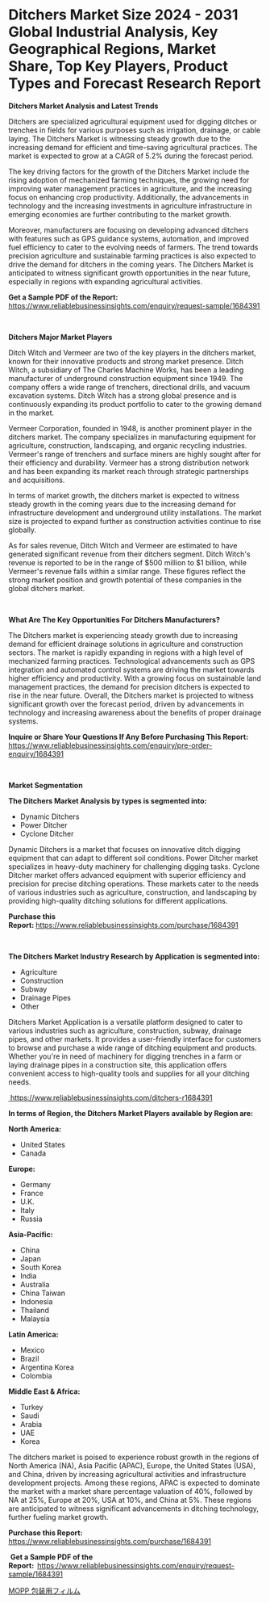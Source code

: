 <p><h1>Ditchers Market Size 2024 - 2031 Global Industrial Analysis, Key Geographical Regions, Market Share, Top Key Players, Product Types and Forecast Research Report</h1></p><p><strong>Ditchers Market Analysis and Latest Trends</strong></p>
<p><p>Ditchers are specialized agricultural equipment used for digging ditches or trenches in fields for various purposes such as irrigation, drainage, or cable laying. The Ditchers Market is witnessing steady growth due to the increasing demand for efficient and time-saving agricultural practices. The market is expected to grow at a CAGR of 5.2% during the forecast period.</p><p>The key driving factors for the growth of the Ditchers Market include the rising adoption of mechanized farming techniques, the growing need for improving water management practices in agriculture, and the increasing focus on enhancing crop productivity. Additionally, the advancements in technology and the increasing investments in agriculture infrastructure in emerging economies are further contributing to the market growth.</p><p>Moreover, manufacturers are focusing on developing advanced ditchers with features such as GPS guidance systems, automation, and improved fuel efficiency to cater to the evolving needs of farmers. The trend towards precision agriculture and sustainable farming practices is also expected to drive the demand for ditchers in the coming years. The Ditchers Market is anticipated to witness significant growth opportunities in the near future, especially in regions with expanding agricultural activities.</p></p>
<p><strong>Get a Sample PDF of the Report:&nbsp;</strong> <a href="https://www.reliablebusinessinsights.com/enquiry/request-sample/1684391">https://www.reliablebusinessinsights.com/enquiry/request-sample/1684391</a></p>
<p>&nbsp;</p>
<p><strong>Ditchers Major Market Players</strong></p>
<p><p>Ditch Witch and Vermeer are two of the key players in the ditchers market, known for their innovative products and strong market presence. Ditch Witch, a subsidiary of The Charles Machine Works, has been a leading manufacturer of underground construction equipment since 1949. The company offers a wide range of trenchers, directional drills, and vacuum excavation systems. Ditch Witch has a strong global presence and is continuously expanding its product portfolio to cater to the growing demand in the market.</p><p>Vermeer Corporation, founded in 1948, is another prominent player in the ditchers market. The company specializes in manufacturing equipment for agriculture, construction, landscaping, and organic recycling industries. Vermeer's range of trenchers and surface miners are highly sought after for their efficiency and durability. Vermeer has a strong distribution network and has been expanding its market reach through strategic partnerships and acquisitions.</p><p>In terms of market growth, the ditchers market is expected to witness steady growth in the coming years due to the increasing demand for infrastructure development and underground utility installations. The market size is projected to expand further as construction activities continue to rise globally.</p><p>As for sales revenue, Ditch Witch and Vermeer are estimated to have generated significant revenue from their ditchers segment. Ditch Witch's revenue is reported to be in the range of $500 million to $1 billion, while Vermeer's revenue falls within a similar range. These figures reflect the strong market position and growth potential of these companies in the global ditchers market.</p></p>
<p>&nbsp;</p>
<p><strong>What Are The Key Opportunities For Ditchers Manufacturers?</strong></p>
<p><p>The Ditchers market is experiencing steady growth due to increasing demand for efficient drainage solutions in agriculture and construction sectors. The market is rapidly expanding in regions with a high level of mechanized farming practices. Technological advancements such as GPS integration and automated control systems are driving the market towards higher efficiency and productivity. With a growing focus on sustainable land management practices, the demand for precision ditchers is expected to rise in the near future. Overall, the Ditchers market is projected to witness significant growth over the forecast period, driven by advancements in technology and increasing awareness about the benefits of proper drainage systems.</p></p>
<p><strong>Inquire or Share Your Questions If Any Before Purchasing This Report:</strong> <a href="https://www.reliablebusinessinsights.com/enquiry/pre-order-enquiry/1684391">https://www.reliablebusinessinsights.com/enquiry/pre-order-enquiry/1684391</a></p>
<p>&nbsp;</p>
<p><strong>Market Segmentation</strong></p>
<p><strong>The Ditchers Market Analysis by types is segmented into:</strong></p>
<p><ul><li>Dynamic Ditchers</li><li>Power Ditcher</li><li>Cyclone Ditcher</li></ul></p>
<p><p>Dynamic Ditchers is a market that focuses on innovative ditch digging equipment that can adapt to different soil conditions. Power Ditcher market specializes in heavy-duty machinery for challenging digging tasks. Cyclone Ditcher market offers advanced equipment with superior efficiency and precision for precise ditching operations. These markets cater to the needs of various industries such as agriculture, construction, and landscaping by providing high-quality ditching solutions for different applications.</p></p>
<p><strong>Purchase this Report:&nbsp;</strong><a href="https://www.reliablebusinessinsights.com/purchase/1684391">https://www.reliablebusinessinsights.com/purchase/1684391</a></p>
<p>&nbsp;</p>
<p><strong>The Ditchers Market Industry Research by Application is segmented into:</strong></p>
<p><ul><li>Agriculture</li><li>Construction</li><li>Subway</li><li>Drainage Pipes</li><li>Other</li></ul></p>
<p><p>Ditchers Market Application is a versatile platform designed to cater to various industries such as agriculture, construction, subway, drainage pipes, and other markets. It provides a user-friendly interface for customers to browse and purchase a wide range of ditching equipment and products. Whether you're in need of machinery for digging trenches in a farm or laying drainage pipes in a construction site, this application offers convenient access to high-quality tools and supplies for all your ditching needs.</p></p>
<p><a href="https://www.reliablebusinessinsights.com/ditchers-r1684391">&nbsp;https://www.reliablebusinessinsights.com/ditchers-r1684391</a></p>
<p><strong>In terms of Region, the Ditchers Market Players available by Region are:</strong></p>
<p>
    <p> <strong> North America: </strong>
        <ul>
            <li>United States</li>
            <li>Canada</li>
        </ul>
        </p> 
    <p> <strong> Europe: </strong>
        <ul>
            <li>Germany</li>
            <li>France</li>
            <li>U.K.</li>
            <li>Italy</li>
            <li>Russia</li>
        </ul>
        </p> 
    <p> <strong> Asia-Pacific: </strong>
        <ul>
            <li>China</li>
            <li>Japan</li>
            <li>South Korea</li>
            <li>India</li>
            <li>Australia</li>
            <li>China Taiwan</li>
            <li>Indonesia</li>
            <li>Thailand</li>
            <li>Malaysia</li>
        </ul>
        </p> 
    <p> <strong> Latin America: </strong>
        <ul>
            <li>Mexico</li>
            <li>Brazil</li>
            <li>Argentina Korea</li>
            <li>Colombia</li>
        </ul>
        </p> 
    <p> <strong> Middle East & Africa: </strong>
        <ul>
            <li>Turkey</li>
            <li>Saudi</li>
            <li>Arabia</li>
            <li>UAE</li>
            <li>Korea</li>
        </ul>
    </p>
    </p>
<p><p>The ditchers market is poised to experience robust growth in the regions of North America (NA), Asia Pacific (APAC), Europe, the United States (USA), and China, driven by increasing agricultural activities and infrastructure development projects. Among these regions, APAC is expected to dominate the market with a market share percentage valuation of 40%, followed by NA at 25%, Europe at 20%, USA at 10%, and China at 5%. These regions are anticipated to witness significant advancements in ditching technology, further fueling market growth.</p></p>
<p><strong>Purchase this Report: </strong><a href="https://www.reliablebusinessinsights.com/purchase/1684391">https://www.reliablebusinessinsights.com/purchase/1684391</a></p>
<p>&nbsp;<strong>Get a Sample PDF of the Report:&nbsp;&nbsp;</strong><a href="https://www.reliablebusinessinsights.com/enquiry/request-sample/1684391">https://www.reliablebusinessinsights.com/enquiry/request-sample/1684391</a></p>
<p><strong></strong></p>
<p><p><a href="https://github.com/alyle7648/Market-Research-Report-List-1/blob/main/6304364110820.md">MOPP 包装用フィルム</a></p></p>